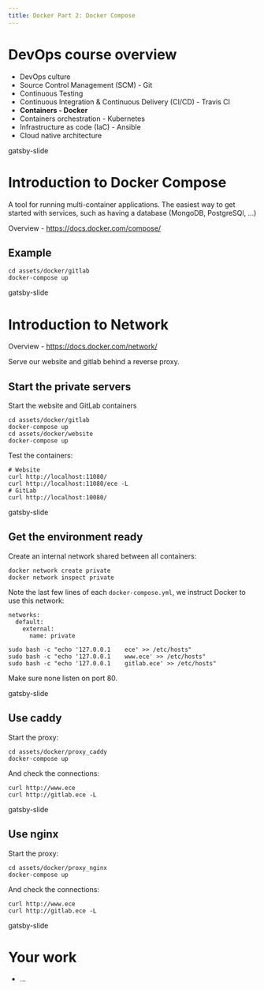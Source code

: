 ```yaml
---
title: Docker Part 2: Docker Compose
---
```


# DevOps course overview

- DevOps culture
- Source Control Management (SCM) - Git
- Continuous Testing
- Continuous Integration & Continuous Delivery (CI/CD) - Travis CI
- **Containers - Docker**
- Containers orchestration - Kubernetes
- Infrastructure as code (IaC) - Ansible
- Cloud native architecture

gatsby-slide

# Introduction to Docker Compose

A tool for running multi-container applications.
The easiest way to get started with services, such as having a database (MongoDB, PostgreSQl, ...)

Overview - https://docs.docker.com/compose/

## Example

```
cd assets/docker/gitlab
docker-compose up
```
gatsby-slide

# Introduction to Network

Overview - https://docs.docker.com/network/

Serve our website and gitlab behind a reverse proxy.

## Start the private servers

Start the website and GitLab containers

```
cd assets/docker/gitlab
docker-compose up
cd assets/docker/website
docker-compose up
```

Test the containers:

```
# Website
curl http://localhost:11080/
curl http://localhost:11080/ece -L
# GitLab
curl http://localhost:10080/
```

gatsby-slide

## Get the environment ready

Create an internal network shared between all containers:

```
docker network create private
docker network inspect private
```

Note the last few lines of each `docker-compose.yml`, we instruct Docker to use this network:

```
networks:
  default:
    external:
      name: private
```

```
sudo bash -c "echo '127.0.0.1    ece' >> /etc/hosts"
sudo bash -c "echo '127.0.0.1    www.ece' >> /etc/hosts"
sudo bash -c "echo '127.0.0.1    gitlab.ece' >> /etc/hosts"
```

Make sure none listen on port 80.

gatsby-slide

## Use caddy

Start the proxy:

```
cd assets/docker/proxy_caddy
docker-compose up
```

And check the connections:

```
curl http://www.ece
curl http://gitlab.ece -L
```

gatsby-slide

## Use nginx

Start the proxy:

```
cd assets/docker/proxy_nginx
docker-compose up
```

And check the connections:

```
curl http://www.ece
curl http://gitlab.ece -L
```
gatsby-slide

# Your work

- ...
